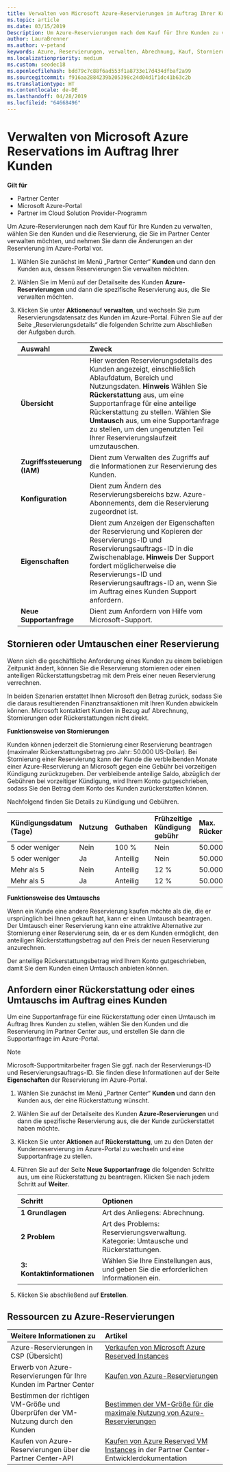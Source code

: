 ```yaml
---
title: Verwalten von Microsoft Azure-Reservierungen im Auftrag Ihrer Kunden | Partner Center
ms.topic: article
ms.date: 03/15/2019
Description: Um Azure-Reservierungen nach dem Kauf für Ihre Kunden zu verwalten, wählen Sie den Kunden und die Reservierung, die Sie im Partner Center verwalten möchten, und nehmen Sie dann die Änderungen an der Reservierung im Azure-Portal vor.
author: LauraBrenner
ms.author: v-petand
keywords: Azure, Reservierungen, verwalten, Abrechnung, Kauf, Stornierung, Umtausch, Gebühr bei vorzeitiger Kündigung
ms.localizationpriority: medium
ms.custom: seodec18
ms.openlocfilehash: bdd79c7c88f6ad553f1a8733e17d434dfbaf2a99
ms.sourcegitcommit: f916aa2884239b205398c24d04d1f1dc41b63c2b
ms.translationtype: HT
ms.contentlocale: de-DE
ms.lasthandoff: 04/28/2019
ms.locfileid: "64668496"
---
```

# <a name="manage-microsoft-azure-reservations-on-behalf-of-your-customers"></a>Verwalten von Microsoft Azure Reservations im Auftrag Ihrer Kunden

**Gilt für**

-  Partner Center
-  Microsoft Azure-Portal
-  Partner im Cloud Solution Provider-Programm

Um Azure-Reservierungen nach dem Kauf für Ihre Kunden zu verwalten, wählen Sie den Kunden und die Reservierung, die Sie im Partner Center verwalten möchten, und nehmen Sie dann die Änderungen an der Reservierung im Azure-Portal vor. 

1. Wählen Sie zunächst im Menü „Partner Center“ **Kunden** und dann den Kunden aus, dessen Reservierungen Sie verwalten möchten. 

2. Wählen Sie im Menü auf der Detailseite des Kunden **Azure-Reservierungen** und dann die spezifische Reservierung aus, die Sie verwalten möchten.  

3. Klicken Sie unter **Aktionen**auf **verwalten**, und wechseln Sie zum Reservierungsdatensatz des Kunden im Azure-Portal. Führen Sie auf der Seite „Reservierungsdetails“ die folgenden Schritte zum Abschließen der Aufgaben durch.  

    | **Auswahl**   | **Zweck**    |
    |:-----------------------------|:-----------------|
    | **Übersicht**   | Hier werden Reservierungsdetails des Kunden angezeigt, einschließlich Ablaufdatum, Bereich und Nutzungsdaten. **Hinweis** Wählen Sie **Rückerstattung** aus, um eine Supportanfrage für eine anteilige Rückerstattung zu stellen. Wählen Sie **Umtausch** aus, um eine Supportanfrage zu stellen, um den ungenutzten Teil Ihrer Reservierungslaufzeit umzutauschen.  
    | **Zugriffssteuerung (IAM)**   | Dient zum Verwalten des Zugriffs auf die Informationen zur Reservierung des Kunden.|
    | **Konfiguration**   | Dient zum Ändern des Reservierungsbereichs bzw. Azure-Abonnements, dem die Reservierung zugeordnet ist.    |
    | **Eigenschaften**   | Dient zum Anzeigen der Eigenschaften der Reservierung und Kopieren der Reservierungs-ID und Reservierungsauftrags-ID in die Zwischenablage. **Hinweis** Der Support fordert möglicherweise die Reservierungs-ID und Reservierungsauftrags-ID an, wenn Sie im Auftrag eines Kunden Support anfordern.    |
    | **Neue Supportanfrage**    | Dient zum Anfordern von Hilfe vom Microsoft-Support.   |
 
## <a name="cancel-or-exchange-a-reservation"></a>Stornieren oder Umtauschen einer Reservierung 

Wenn sich die geschäftliche Anforderung eines Kunden zu einem beliebigen Zeitpunkt ändert, können Sie die Reservierung stornieren oder einen anteiligen Rückerstattungsbetrag mit dem Preis einer neuen Reservierung verrechnen.

In beiden Szenarien erstattet Ihnen Microsoft den Betrag zurück, sodass Sie die daraus resultierenden Finanztransaktionen mit Ihren Kunden abwickeln können. Microsoft kontaktiert Kunden in Bezug auf Abrechnung, Stornierungen oder Rückerstattungen nicht direkt.   
 

**Funktionsweise von Stornierungen**

Kunden können jederzeit die Stornierung einer Reservierung beantragen (maximaler Rückerstattungsbetrag pro Jahr: 50.000 US-Dollar). Bei Stornierung einer Reservierung kann der Kunde die verbleibenden Monate einer Azure-Reservierung an Microsoft gegen eine Gebühr bei vorzeitigen Kündigung zurückzugeben. Der verbleibende anteilige Saldo, abzüglich der Gebühren bei vorzeitiger Kündigung, wird Ihrem Konto gutgeschrieben, sodass Sie den Betrag dem Konto des Kunden zurückerstatten können. 

Nachfolgend finden Sie Details zu Kündigung und Gebühren.


|**Kündigungsdatum**<br> (Tage)   |**Nutzung**    |**Guthaben**  |**Frühzeitige Kündigung**<br> gebühr    |**Max. Rückerstattungsbetrag** | 
|:----------------------------------|:------------|:-----------|:--------------------------------|:--------------|
|5 oder weniger                         | Nein          | 100 %       | Nein                              | 50.000 USD   |
|5 oder weniger                         | Ja         | Anteilig  | Nein                              | 50.000 USD   |
|Mehr als 5                        | Nein          | Anteilig  | 12 %                             | 50.000 USD   |
|Mehr als 5                        | Ja         | Anteilig  | 12 %                             | 50.000 USD   |


**Funktionsweise des Umtauschs** 

Wenn ein Kunde eine andere Reservierung kaufen möchte als die, die er ursprünglich bei Ihnen gekauft hat, kann er einen Umtausch beantragen. Der Umtausch einer Reservierung kann eine attraktive Alternative zur Stornierung einer Reservierung sein, da er es dem Kunden ermöglicht, den anteiligen Rückerstattungsbetrag auf den Preis der neuen Reservierung anzurechnen. 

Der anteilige Rückerstattungsbetrag wird Ihrem Konto gutgeschrieben, damit Sie dem Kunden einen Umtausch anbieten können.


## <a name="request-a-refund-or-exchange-on-behalf-of-a-customer"></a>Anfordern einer Rückerstattung oder eines Umtauschs im Auftrag eines Kunden 

Um eine Supportanfrage für eine Rückerstattung oder einen Umtausch im Auftrag Ihres Kunden zu stellen, wählen Sie den Kunden und die Reservierung im Partner Center aus, und erstellen Sie dann die Supportanfrage im Azure-Portal. 

>[!NOTE]
>Microsoft-Supportmitarbeiter fragen Sie ggf. nach der Reservierungs-ID und Reservierungsauftrags-ID. Sie finden diese Informationen auf der Seite **Eigenschaften** der Reservierung im Azure-Portal. 

1. Wählen Sie zunächst im Menü „Partner Center“ **Kunden** und dann den Kunden aus, der eine Rückerstattung wünscht. 

2. Wählen Sie auf der Detailseite des Kunden **Azure-Reservierungen** und dann die spezifische Reservierung aus, die der Kunde zurückerstattet haben möchte.  

3. Klicken Sie unter **Aktionen** auf **Rückerstattung**, um zu den Daten der Kundenreservierung im Azure-Portal zu wechseln und eine Supportanfrage zu stellen.  

4. Führen Sie auf der Seite **Neue Supportanfrage** die folgenden Schritte aus, um eine Rückerstattung zu beantragen. Klicken Sie nach jedem Schritt auf **Weiter**. 

    |**Schritt**                    |**Optionen**    |
    |:---------------------------|:-----------------|
    |**1 Grundlagen**                |Art des Anliegens: Abrechnung.  |
    |**2 Problem**               |Art des Problems: Reservierungsverwaltung. Kategorie: Umtausche und Rückerstattungen. |
    |**3: Kontaktinformationen**   |Wählen Sie Ihre Einstellungen aus, und geben Sie die erforderlichen Informationen ein. 

5.  Klicken Sie abschließend auf **Erstellen**.

## <a name="azure-reservations-resources"></a>Ressourcen zu Azure-Reservierungen
|**Weitere Informationen zu**   |**Artikel**    |
|:-----------------------------|:-----------------|
|Azure-Reservierungen in CSP (Übersicht)  | [Verkaufen von Microsoft Azure Reserved Instances](azure-reservations.md) |
|Erwerb von Azure-Reservierungen für Ihre Kunden im Partner Center   |[Kaufen von Azure-Reservierungen](azure-reservations-buying.md) |
|Bestimmen der richtigen VM-Größe und Überprüfen der VM-Nutzung durch den Kunden   |[Bestimmen der VM-Größe für die maximale Nutzung von Azure-Reservierungen](azure-usage.md)   |
|Kaufen von Azure-Reservierungen über die Partner Center-API | [Kaufen von Azure Reserved VM Instances](https://docs.microsoft.com/partner-center/develop/purchase-azure-reservations) in der Partner Center-Entwicklerdokumentation

